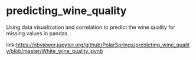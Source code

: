# predicting_wine_quality
Using data visualization and correlation to predict the wine quality for missing values in pandas







link:https://nbviewer.jupyter.org/github/PolarSprings/predicting_wine_quality/blob/master/White_wine_quality.ipynb
